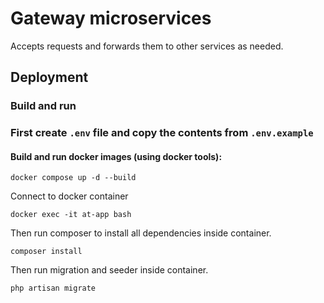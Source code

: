 # Gateway microservices

Accepts requests and forwards them to other services as needed.

## Deployment

### Build and run

### First create `.env` file and copy the contents from `.env.example`

#### Build and run docker images (using docker tools):

```
docker compose up -d --build
```

Connect to docker container

```
docker exec -it at-app bash
```

Then run composer to install all dependencies inside container.

```
composer install
```
Then run migration and seeder inside container.

```
php artisan migrate
```

